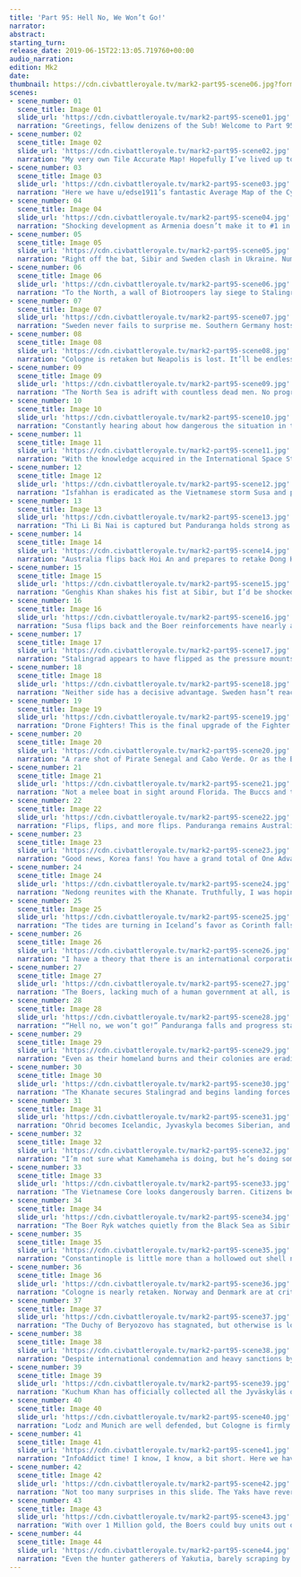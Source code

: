 ```yaml
---
title: 'Part 95: Hell No, We Won’t Go!'
narrator: 
abstract: 
starting_turn: 
release_date: 2019-06-15T22:13:05.719760+00:00
audio_narration: 
edition: Mk2
date: 
thumbnail: https://cdn.civbattleroyale.tv/mark2-part95-scene06.jpg?format=webp&nearlossless=1
scenes:
- scene_number: 01
  scene_title: Image 01
  slide_url: 'https://cdn.civbattleroyale.tv/mark2-part95-scene01.jpg'
  narration: "Greetings, fellow denizens of the Sub! Welcome to Part 95 of this crazy Battle Royale. This is u/DerErlenkonig, Iceland fanboy extraordinaire. Courtesy of u/Squato, we see a distressed denizin of the Dai Viet being dragged to his doom by a dutiful Digger. Goddamn!"
- scene_number: 02
  scene_title: Image 02
  slide_url: 'https://cdn.civbattleroyale.tv/mark2-part95-scene02.jpg'
  narration: "My very own Tile Accurate Map! Hopefully I’ve lived up to the name and didn’t make any stupid mistakes."
- scene_number: 03
  scene_title: Image 03
  slide_url: 'https://cdn.civbattleroyale.tv/mark2-part95-scene03.jpg'
  narration: "Here we have u/edse1911’s fantastic Average Map of the Cylinder. Many once strong empires are clearly visible, including Yakutia, Canada, Ethiopia, and even America! You have to wonder how well integrated these people actually are. I imagine massive revolts are commonplace."
- scene_number: 04
  scene_title: Image 04
  slide_url: 'https://cdn.civbattleroyale.tv/mark2-part95-scene04.jpg'
  narration: "Shocking development as Armenia doesn’t make it to #1 in the Power Rankings! Please contact your senators and tell them to right this egregious wrong. Every little bit helps, friends!"
- scene_number: 05
  scene_title: Image 05
  slide_url: 'https://cdn.civbattleroyale.tv/mark2-part95-scene05.jpg'
  narration: "Right off the bat, Sibir and Sweden clash in Ukraine. Numerically the battle seems quite even, but a closer look reveals a much more desperate situation for the Swedes. Biotroopers, the DNA unit, have 120 combat strength while the Swedish Organic Infantry have 100 combat strength. Sibir also sports a healthy fleet of 9 aircraft, compared to Sweden’s 2. Gustavus has had an amazing showing for how relatively weak his empire is, so the fate of this war is not certain. If I were him, I’d be pushing for peace with Iceland ASAP to focus on the eastern onslaught."
- scene_number: 06
  scene_title: Image 06
  slide_url: 'https://cdn.civbattleroyale.tv/mark2-part95-scene06.jpg'
  narration: "To the North, a wall of Biotroopers lay siege to Stalingrad, it’s namesake an honoring of the leader of some measly Renaissance nation. Things look absolutely dire for Sweden."
- scene_number: 07
  scene_title: Image 07
  slide_url: 'https://cdn.civbattleroyale.tv/mark2-part95-scene07.jpg'
  narration: "Sweden never fails to surprise me. Southern Germany hosts a healthy composition of units. Tegea seems firmly Icelandic, but with nearly every city in Southern Europe at 0 Health, a lucky snipe can turn the tide of war."
- scene_number: 08
  scene_title: Image 08
  slide_url: 'https://cdn.civbattleroyale.tv/mark2-part95-scene08.jpg'
  narration: "Cologne is retaken but Neapolis is lost. It’ll be endless flips until Iceland reaches the gates of Berlin."
- scene_number: 09
  scene_title: Image 09
  slide_url: 'https://cdn.civbattleroyale.tv/mark2-part95-scene09.jpg'
  narration: "The North Sea is adrift with countless dead men. No progress is made for either side but bombing runs rage on as the Atlantic Garbage Patch slowly seeps into battle."
- scene_number: 10
  scene_title: Image 10
  slide_url: 'https://cdn.civbattleroyale.tv/mark2-part95-scene10.jpg'
  narration: "Constantly hearing about how dangerous the situation in the South China Sea is in our world, shots like this make me grateful nothing has gone hot. Kimberly has flooded Southern Vietnam with countless Peacekeepers, perhaps to spite their old Australian foe."
- scene_number: 11
  scene_title: Image 11
  slide_url: 'https://cdn.civbattleroyale.tv/mark2-part95-scene11.jpg'
  narration: "With the knowledge acquired in the International Space Station, Vietnam has unlocked the secrets of Biotroopers. A surge of patriotic Vietnamese retake Dong Hoi and Hoi An, but the damage has been done. Nearly 40 Million Vietnamese citizens lay dead on Hainan alone."
- scene_number: 12
  scene_title: Image 12
  slide_url: 'https://cdn.civbattleroyale.tv/mark2-part95-scene12.jpg'
  narration: "Isfahhan is eradicated as the Vietnamese storm Susa and prepare to retake Kabul. The unstoppable tide of Border Gore has officially reached India."
- scene_number: 13
  scene_title: Image 13
  slide_url: 'https://cdn.civbattleroyale.tv/mark2-part95-scene13.jpg'
  narration: "Thi Li Bi Nai is captured but Panduranga holds strong as Australia fails to send any melee units. Vietnam has a whopping 70(!) Aircraft defending their homeland. Combined with the spiteful Kimberly Peacekeepers, Australia will find making any further progress here incredibly difficult."
- scene_number: 14
  scene_title: Image 14
  slide_url: 'https://cdn.civbattleroyale.tv/mark2-part95-scene14.jpg'
  narration: "Australia flips back Hoi An and prepares to retake Dong Hoi. A sea of units swarm Southern China, and unless peace can be made soon, I expect Saigon to be lost soon."
- scene_number: 15
  scene_title: Image 15
  slide_url: 'https://cdn.civbattleroyale.tv/mark2-part95-scene15.jpg'
  narration: "Genghis Khan shakes his fist at Sibir, but I’d be shocked if they do anything. IF they surprise everyone and attack, don’t expect a glorious Mongolian comeback. Even though Sibir is mostly empty, keep in mind how terribly behind Mongolia is in tech, not to mention that as of Part 94, their production is nearly 10 TIMES SMALLER than Sibir! Realistically, war would decimate their obsolete army within a few turns, until the Wrath of Khan was brought down on the meager empire."
- scene_number: 16
  scene_title: Image 16
  slide_url: 'https://cdn.civbattleroyale.tv/mark2-part95-scene16.jpg'
  narration: "Susa flips back and the Boer reinforcements have nearly arrived. A well placed Atomic Bomb could seriously slow their advance. However, it’s easy to forget the AI can’t see everything. Persia is a dark void of uncertainty, and they may not expect another wave."
- scene_number: 17
  scene_title: Image 17
  slide_url: 'https://cdn.civbattleroyale.tv/mark2-part95-scene17.jpg'
  narration: "Stalingrad appears to have flipped as the pressure mounts on Sweden. They have a huge airforce but planes can’t take cities."
- scene_number: 18
  scene_title: Image 18
  slide_url: 'https://cdn.civbattleroyale.tv/mark2-part95-scene18.jpg'
  narration: "Neither side has a decisive advantage. Sweden hasn’t reached the breaking point yet, but when they do, I expect progress to be much faster for Iceland."
- scene_number: 19
  scene_title: Image 19
  slide_url: 'https://cdn.civbattleroyale.tv/mark2-part95-scene19.jpg'
  narration: "Drone Fighters! This is the final upgrade of the Fighter Line, sporting 100 combat strength and a range of 12 tiles. Bombers will always be more useful, but at least the carriers are being used for something."
- scene_number: 20
  scene_title: Image 20
  slide_url: 'https://cdn.civbattleroyale.tv/mark2-part95-scene20.jpg'
  narration: "A rare shot of Pirate Senegal and Cabo Verde. Or as the Boers understand it: a stain on the map. The Boer Worker Carpet continues to do what they do best: turning the Sahara green and making turn times miserable. It’s notable that the Boers have open borders with both Iceland and the Buccs; hopefully this means friendly relations."
- scene_number: 21
  scene_title: Image 21
  slide_url: 'https://cdn.civbattleroyale.tv/mark2-part95-scene21.jpg'
  narration: "Not a melee boat in sight around Florida. The Buccs and the Blackfoot are spilling into Inuit lands, so it appears North America will continue to bore. Unit wise, the Blackfoot still lag behind dramatically with their modern units, but the Buccs have surprisingly caught up and sport Biotroopers. This would do little more than delay the inevitable if war breaks out with the Inuit, but I have to hand it to Morgan for catching up with his limited resources."
- scene_number: 22
  scene_title: Image 22
  slide_url: 'https://cdn.civbattleroyale.tv/mark2-part95-scene22.jpg'
  narration: "Flips, flips, and more flips. Panduranga remains Australian but it probably won’t last. As the former Cham capital, it’s a huge prize if Australia manages to hold it."
- scene_number: 23
  scene_title: Image 23
  slide_url: 'https://cdn.civbattleroyale.tv/mark2-part95-scene23.jpg'
  narration: "Good news, Korea fans! You have a grand total of One Advanced Destroyer! Sounds like nothing, but what if I told you that through this entire part, there isn’t a single Australian Advanced Destroyer?"
- scene_number: 24
  scene_title: Image 24
  slide_url: 'https://cdn.civbattleroyale.tv/mark2-part95-scene24.jpg'
  narration: "Nedong reunites with the Khanate. Truthfully, I was hoping Tibet would get liberated, but with how hated they were, I severely doubt it’ll ever happen."
- scene_number: 25
  scene_title: Image 25
  slide_url: 'https://cdn.civbattleroyale.tv/mark2-part95-scene25.jpg'
  narration: "The tides are turning in Iceland’s favor as Corinth falls. Ohrid is barely holding on and Constantinople is entirely undefended. Balkanskaga will be united under one banner!"
- scene_number: 26
  scene_title: Image 26
  slide_url: 'https://cdn.civbattleroyale.tv/mark2-part95-scene26.jpg'
  narration: "I have a theory that there is an international corporation, based out of Port Royale, that specializes in carrier production. This international super-conglomerate has government contracts all over the world, and the Buccaneers prop up this corrupt entity to maintain global sway. The Icelandic Alþingi is just one of many governments bought off by Big Carrier, giving massive subsidies to build a useless fleet in exchange for election funding. #OccupyRekjavik"
- scene_number: 27
  scene_title: Image 27
  slide_url: 'https://cdn.civbattleroyale.tv/mark2-part95-scene27.jpg'
  narration: "The Boers, lacking much of a human government at all, is immune to the demands of Big Carrier and sports only a few of the worthless lugs. Kruger isn’t known for his naval prowess, but this defensive fleet will make any invasion from the sea a logistical nightmare, even without any melee units."
- scene_number: 28
  scene_title: Image 28
  slide_url: 'https://cdn.civbattleroyale.tv/mark2-part95-scene28.jpg'
  narration: "“Hell no, we won’t go!” Panduranga falls and progress stalls. Protests throughout the Australia erupt as news of the death toll pervades life in the Australian Empire."
- scene_number: 29
  scene_title: Image 29
  slide_url: 'https://cdn.civbattleroyale.tv/mark2-part95-scene29.jpg'
  narration: "Even as their homeland burns and their colonies are eradicated, the Indian Ocean looks well populated and strong. Not too many carriers and huge population centers from Sri Lanka to Myanmar. If they lose the Temple of Artemis, we could see a Great Vietnamese Famine."
- scene_number: 30
  scene_title: Image 30
  slide_url: 'https://cdn.civbattleroyale.tv/mark2-part95-scene30.jpg'
  narration: "The Khanate secures Stalingrad and begins landing forces on the Kola Peninsula. I would move those planes out of Jyväskylä if I were Gustavus."
- scene_number: 31
  scene_title: Image 31
  slide_url: 'https://cdn.civbattleroyale.tv/mark2-part95-scene31.jpg'
  narration: "Ohrid becomes Icelandic, Jyvaskyla becomes Siberian, and Nedong becomes Swedish. Constantinople is within grasp and with a little effort, Adrianople could be Icelandic too. This is Swedish Ragnarok."
- scene_number: 32
  scene_title: Image 32
  slide_url: 'https://cdn.civbattleroyale.tv/mark2-part95-scene32.jpg'
  narration: "I’m not sure what Kamehameha is doing, but he’s doing something right. Kaneohe has over 30 Million Hawaiians sharing the real-world island of Palau. The entire landmass is only 466 square km, assuming no crazy atoll expansion has happened. That’s about 66 thousand people per square km! Henry Parkes isn’t very happy with this beautiful ocean metropolis, and secretly plots to make it just as lame as all his surrounding islands."
- scene_number: 33
  scene_title: Image 33
  slide_url: 'https://cdn.civbattleroyale.tv/mark2-part95-scene33.jpg'
  narration: "The Vietnamese Core looks dangerously barren. Citizens better get some shelter, or else they’re gonna fade away."
- scene_number: 34
  scene_title: Image 34
  slide_url: 'https://cdn.civbattleroyale.tv/mark2-part95-scene34.jpg'
  narration: "The Boer Ryk watches quietly from the Black Sea as Sibir marches on. Moscow is heavily defended but I can’t imagine they’ll hold much longer. Sibir has over twice the production and each city taken widens that gap."
- scene_number: 35
  scene_title: Image 35
  slide_url: 'https://cdn.civbattleroyale.tv/mark2-part95-scene35.jpg'
  narration: "Constantinople is little more than a hollowed out shell now, but it has been returned to Icelandic rule. It’s a shame to see what this once great city has become."
- scene_number: 36
  scene_title: Image 36
  slide_url: 'https://cdn.civbattleroyale.tv/mark2-part95-scene36.jpg'
  narration: "Cologne is nearly retaken. Norway and Denmark are at critical health, but no units look ready to make landfall."
- scene_number: 37
  scene_title: Image 37
  slide_url: 'https://cdn.civbattleroyale.tv/mark2-part95-scene37.jpg'
  narration: "The Duchy of Beryozovo has stagnated, but otherwise is looking pretty solid for a tiny arctic city. I fully expect them to survive into the very end of the game since there is absolutely no reason to take the city."
- scene_number: 38
  scene_title: Image 38
  slide_url: 'https://cdn.civbattleroyale.tv/mark2-part95-scene38.jpg'
  narration: "Despite international condemnation and heavy sanctions by the United States of Australia, Korea has aggressively pursued their nuclear program. Four ICBMs are prepared to fire on anyone who thinks Korea is a weak empire. Henry Parkes tweets that Sejong is short and stupid looking."
- scene_number: 39
  scene_title: Image 39
  slide_url: 'https://cdn.civbattleroyale.tv/mark2-part95-scene39.jpg'
  narration: "Kuchum Khan has officially collected all the Jyväskyläs on the map! It’ll almost certainly be flipped back, but every captures makes it more difficult for Sweden to repel their invaders."
- scene_number: 40
  scene_title: Image 40
  slide_url: 'https://cdn.civbattleroyale.tv/mark2-part95-scene40.jpg'
  narration: "Lodz and Munich are well defended, but Cologne is firmly Icelandic (and we even got some extra tiles out of it!). Hamburg is ripe for the taking and past the front lines, Europe lays bare. If only Big Carrier didn’t cripple our military industrial complex, half of Sweden would have been taken already."
- scene_number: 41
  scene_title: Image 41
  slide_url: 'https://cdn.civbattleroyale.tv/mark2-part95-scene41.jpg'
  narration: "InfoAddict time! I know, I know, a bit short. Here we have an interesting chart of Landmass since the revival. Sweden perfectly parallels the fall of Finland, while Brazil and Iceland zip back and forth between 4th and 5th as Vietnam plummets. If Sibir and Iceland can integrate about half of Sweden’s empire each, they will each fall just short of the Inuit."
- scene_number: 42
  scene_title: Image 42
  slide_url: 'https://cdn.civbattleroyale.tv/mark2-part95-scene42.jpg'
  narration: "Not too many surprises in this slide. The Yaks have reverted to hunter gatherers while Korea, Vietnam and Iceland break through the barriers of science. Offscreen, most if not all empires have completed the tech tree."
- scene_number: 43
  scene_title: Image 43
  slide_url: 'https://cdn.civbattleroyale.tv/mark2-part95-scene43.jpg'
  narration: "With over 1 Million gold, the Boers could buy units out of every city every turn for god knows how long. As history has told us, the AI is not exactly smart enough to do this. Remember when Champa had over 500k at the time of their death?"
- scene_number: 44
  scene_title: Image 44
  slide_url: 'https://cdn.civbattleroyale.tv/mark2-part95-scene44.jpg'
  narration: "Even the hunter gatherers of Yakutia, barely scraping by on arctic foxes and shrubs, have more gold than Finland. If we assume this statistic is roughly equal to their GDP, Finland is barely doing better than real-world Micronesia. I suppose a collection of tiny islands isn’t that different from what they have become.\nAaaaand that’s all folks! This has been u/DerErlenkonig, and I’ll see you all in the comments. Cheers!"
---
```

